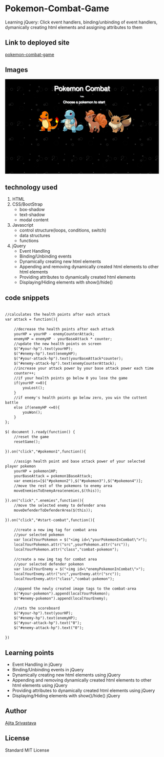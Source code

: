 # Pokemon-Combat-Game

<!-- Put a description of what the project is -->
Learning jQuery: Click event handlers, binding/unbinding of event handlers, dymanically creating html elements and assigning attributes to them

## Link to deployed site
<!-- make a link to the deployed site --> 
<!-- [What the user will see](the link to the deployed site) -->
[pokemon-combat-game](https://ajitas.github.io/Pokemon-Combat-Game/)

## Images
<!-- take a picture of the image and add it into the readme  -->
<!-- ![image title](path or link to image) -->
![pokemon-combat-game](assets/images/pokemon-combat.png)

## technology used
<!-- make a list of technology used -->
<!-- what you used for this web app, like html css -->

<!-- 
1. First ordered list item
2. Another item
⋅⋅* Unordered sub-list. 
1. Actual numbers don't matter, just that it's a number
⋅⋅1. Ordered sub-list
4. And another item. 
-->
1. HTML
2. CSS/BootStrap
    * box-shadow
    * text-shadow
    * modal content
3. Javascript
    * control structure(loops, conditions, switch)
    * data structures
    * functions
4. jQuery
    * Event Handling
    * Binding/Unbinding events
    * Dynamically creating new html elements
    * Appending and removing dynamically created html elements to other html elements
    * Providing attributes to dynamically created html elements
    * Displaying/Hiding elements with show()/hide()


## code snippets
<!-- put snippets of code inside ``` ``` so it will look like code -->
<!-- if you want to put blockquotes use a > -->

```

//calculates the health points after each attack
var attack = function(){

    //decrease the health points after each attack
    yourHP = yourHP - enemyCounterAttack;
    enemyHP = enemyHP - yourBaseAttack * counter;
    //update the new health points on screen
    $("#your-hp").text(yourHP);
    $("#enemy-hp").text(enemyHP);
    $("#your-attack-hp").text(yourBaseAttack*counter);
    $("#enemy-attack-hp").text(enemyCounterAttack);
    //increase your attack power by your base attack power each time
    counter++;
    //if your health points go below 0 you lose the game
    if(yourHP <=0){
        youLost();
    }
    //if enemy's health points go below zero, you win the cuttent battle
    else if(enemyHP <=0){
        youWon();
    }
};

$( document ).ready(function() {
    //reset the game
    resetGame();

}).on("click","#pokemon1",function(){

    //assign health point and base attack power of your selected player pokemon
    yourHP = pokemon1HP;
    yourBaseAttack = pokemon1BaseAttack;
    var enemies=[$("#pokemon2"),$("#pokemon3"),$("#pokemon4")];
    //move the rest of the pokemons to enemy area
    moveEnemiesToEnemyArea(enemies,$(this));
    
}).on("click",".enemies",function(){
    //move the selected enemy to defender area
    moveDefenderToDefenderArea($(this));

}).on("click","#start-combat",function(){

    //create a new img tag for combat area
    //your selected pokemon
    var localYourPokemon = $("<img id=\"yourPokemonInCombat\">");
    localYourPokemon.attr("src",yourPokemon.attr("src"));
    localYourPokemon.attr("class","combat-pokemon");

    //create a new img tag for combat area
    //your selected defender pokemon
    var localYourEnemy = $("<img id=\"enemyPokemonInCombat\">");
    localYourEnemy.attr("src",yourEnemy.attr("src"));
    localYourEnemy.attr("class","combat-pokemon");

    //append the newly created image tags to the combat-area
    $("#your-pokemon").append(localYourPokemon);
    $("#enemy-pokemon").append(localYourEnemy);

    //sets the scoreboard
    $("#your-hp").text(yourHP);
    $("#enemy-hp").text(enemyHP);
    $("#your-attack-hp").text("0");
    $("#enemy-attack-hp").text("0");

})
```
## Learning points
* Event Handling in jQuery
* Binding/Unbinding events in jQuery
* Dynamically creating new html elements using jQuery
* Appending and removing dynamically created html elements to other html elements using jQuery
* Providing attributes to dynamically created html elements using jQuery
* Displaying/Hiding elements with show()/hide() jQuery


## Author 
[Ajita Srivastava](https://github.com/ajitas)

## License
Standard MIT License